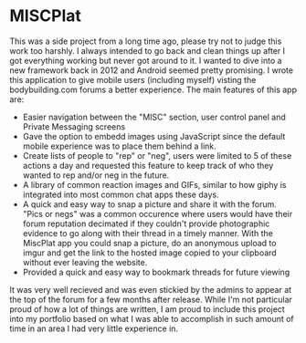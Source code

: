 # MISCPlat

This was a side project from a long time ago, please try not to judge this work too harshly. I always intended to go back and clean things up after I got everything working but never got around to it. I wanted to dive into a new framework back in 2012 and Android seemed pretty promising. I wrote this application to give mobile users (including myself) visting the bodybuilding.com forums a better experience. The main features of this app are:

- Easier navigation between the "MISC" section, user control panel and Private Messaging screens
- Gave the option to embedd images using JavaScript since the default mobile experience was to place them behind a link.
- Create lists of people to "rep" or "neg", users were limited to 5 of these actions a day and requested this feature to keep track of who they wanted to rep and/or neg in the future.
- A library of common reaction images and GIFs, similar to how giphy is integrated into most common chat apps these days.
- A quick and easy way to snap a picture and share it with the forum. "Pics or negs" was a common occurence where users would have their forum reputation decimated if they couldn't provide photographic evidence to go along with their thread in a timely manner. With the MiscPlat app you could snap a picture, do an anonymous upload to imgur and get the link to the hosted image copied to your clipboard without ever leaving the website.
- Provided a quick and easy way to bookmark threads for future viewing

It was very well recieved and was even stickied by the admins to appear at the top of the forum for a few months after release. While I'm not particular proud of how a lot of things are written, I am proud to include this project into my portfolio based on what I was able to accomplish in such amount of time in an area I had very little experience in. 
